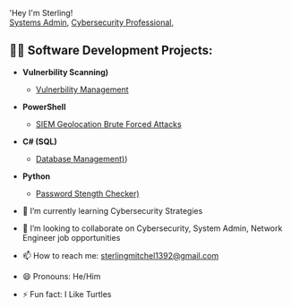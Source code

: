 'Hey I'm Sterling! <br/><a href="https://github.com/Sterlingmitchell1392">Systems Admin</a>, <a href="https://www.linkedin.com/in/sterling-mitchell-iii/">Cybersecurity Professional</a>, 
<h2>👨‍💻 Software Development Projects:</h2>

- <b>Vulnerbility Scanning)</b>
  - [Vulnerbility Management](https://github.com/Sterlingmitchell1392/Vulnerability-Management-)

- <b>PowerShell</b>
  - [SIEM Geolocation Brute Forced Attacks](https://github.com/Sterlingmitchell1392/SIEM-Geolocation-Lookup)
  
- <b>C# (SQL)</b>
  - [Database Management)](https://github.com/Sterlingmitchell1392/Database-Management-SQL))
 
- <b>Python</b>
  - [Password Stength Checker)](https://github.com/Sterlingmitchell1392/Python-Password-Strength-Checker-)






- 🌱 I’m currently learning Cybersecurity Strategies
- 👯 I’m looking to collaborate on Cybersecurity, System Admin, Network Engineer job opportunities
- 📫 How to reach me: sterlingmitchel1392@gmail.com
- 😄 Pronouns: He/Him
- ⚡ Fun fact: I Like Turtles
